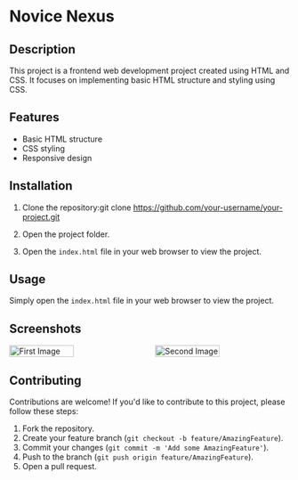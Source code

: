 # Novice Nexus

## Description

This project is a frontend web development project created using HTML and CSS. It focuses on implementing basic HTML structure and styling using CSS.

## Features

- Basic HTML structure
- CSS styling
- Responsive design

## Installation

1. Clone the repository:git clone https://github.com/your-username/your-project.git

2. Open the project folder.

3. Open the `index.html` file in your web browser to view the project.

## Usage

Simply open the `index.html` file in your web browser to view the project.

## Screenshots

<div style="display: flex; justify-content: space-between;">
    <img src="https://github.com/vijay9119y/Frontend-Projects/assets/128052461/c4109cda-7d1a-4243-b80a-b8e9c3ab0ec5" alt="First Image" style="width: 48%;">
    <img src="https://github.com/vijay9119y/Frontend-Projects/assets/128052461/61a36f7c-6adf-46e1-a9ce-8e2e347cd945" alt="Second Image" style="width: 48%;">
</div>

## Contributing

Contributions are welcome! If you'd like to contribute to this project, please follow these steps:

1. Fork the repository.
2. Create your feature branch (`git checkout -b feature/AmazingFeature`).
3. Commit your changes (`git commit -m 'Add some AmazingFeature'`).
4. Push to the branch (`git push origin feature/AmazingFeature`).
5. Open a pull request.




